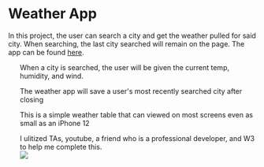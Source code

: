 # Weather App
In this project, the user can search a city and get the weather pulled for said city. When searching, the last city searched will remain on the page. The app can be found <a href = "https://brodi-xx.github.io/weather-app/">here</a>.
<ul>When a city is searched, the user will be given the current temp, humidity, and wind.</ul>
<ul>The weather app will save a user's most recently searched city after closing</ul>
<ul>This is a simple weather table that can viewed on most screens even as small as an iPhone 12</ul>
<ul>I ulitized TAs, youtube, a friend who is a professional developer, and W3 to help me complete this.
<br>
<img src="/Users/brodi/bootcamp/challenges/weather-app/assets/IMG_E3951BC64F07-1.jpeg">

